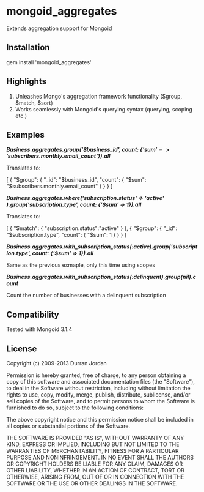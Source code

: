 mongoid_aggregates
==================

Extends aggregation support for Mongoid

Installation
-------------

gem install 'mongoid_aggregates'


Highlights
-----------

1. Unleashes Mongo's aggregation framework functionality ($group, $match, $sort)
2. Works seamlessly with Mongoid's querying syntax (querying, scoping etc.)

Examples
--------

<i><b>Business.aggregates.group('$business_id', count: {'$sum' => '$subscribers.monthly.email_count'}).all</i></b>

Translates to:

[
  {
     "$group": { "_id": "$business_id", "count": { "$sum": "$subscribers.monthly.email_count" } }
  }
]




<i><b>Business.aggregates.where('subscription.status' => 'active' ).group('subscription.type', count: {'$sum' => 1}).all</i></b>

Translates to:

[
  {
     "$match": { "subscription.status":"active" }
  },
  {
     "$group": { "_id": "$subscription.type", "count": { "$sum": 1 } }
  }
]




<i><b>Business.aggregates.with_subscription_status(:active).group('subscription.type', count: {'$sum' => 1}).all</i></b>

Same as the previous exmaple, only this time using scopes




<i><b>Business.aggregates.with_subscription_status(:delinquent).group(nil).count</i></b>

Count the number of businesses with a delinquent subscription




Compatibility
-------------

Tested with Mongoid 3.1.4

License
--------

Copyright (c) 2009-2013 Durran Jordan

Permission is hereby granted, free of charge, to any person obtaining a copy of this software and associated documentation files (the "Software"), to deal in the Software without restriction, including without limitation the rights to use, copy, modify, merge, publish, distribute, sublicense, and/or sell copies of the Software, and to permit persons to whom the Software is furnished to do so, subject to the following conditions:

The above copyright notice and this permission notice shall be included in all copies or substantial portions of the Software.

THE SOFTWARE IS PROVIDED "AS IS", WITHOUT WARRANTY OF ANY KIND, EXPRESS OR IMPLIED, INCLUDING BUT NOT LIMITED TO THE WARRANTIES OF MERCHANTABILITY, FITNESS FOR A PARTICULAR PURPOSE AND NONINFRINGEMENT. IN NO EVENT SHALL THE AUTHORS OR COPYRIGHT HOLDERS BE LIABLE FOR ANY CLAIM, DAMAGES OR OTHER LIABILITY, WHETHER IN AN ACTION OF CONTRACT, TORT OR OTHERWISE, ARISING FROM, OUT OF OR IN CONNECTION WITH THE SOFTWARE OR THE USE OR OTHER DEALINGS IN THE SOFTWARE.
